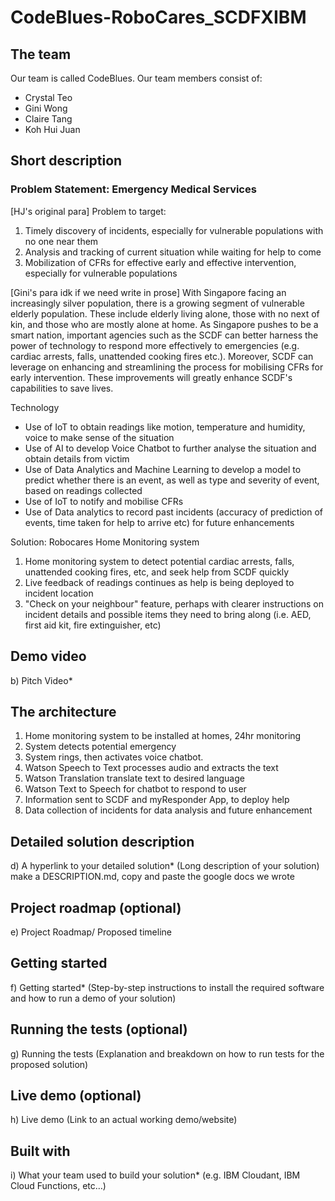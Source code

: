 # CodeBlues-RoboCares_SCDFXIBM

## The team
Our team is called CodeBlues.
Our team members consist of:
- Crystal Teo
- Gini Wong 
- Claire Tang
- Koh Hui Juan

## Short description
### Problem Statement: Emergency Medical Services
[HJ's original para] Problem to target:
1. Timely discovery of incidents, especially for vulnerable populations with no one near them
2. Analysis and tracking of current situation while waiting for help to come
3. Mobilization of CFRs for effective early and effective intervention, especially for vulnerable populations

[Gini's para idk if we need write in prose]
With Singapore facing an increasingly silver population, there is a growing segment of vulnerable elderly population. These include elderly living alone, those with no next of kin, and those who are mostly alone at home. As Singapore pushes to be a smart nation, important agencies such as the SCDF can better harness the power of technology to respond more effectively to emergencies (e.g. cardiac arrests, falls, unattended cooking fires etc.). Moreover, SCDF can leverage on enhancing and streamlining the process for mobilising CFRs for early intervention. These improvements will greatly enhance SCDF's capabilities to save lives.    


Technology
- Use of IoT to obtain readings like motion, temperature and humidity, voice to make sense of the situation
- Use of AI to develop Voice Chatbot to further analyse the situation and obtain details from victim
- Use of Data Analytics and Machine Learning to develop a model to predict whether there is an event, as well as type and severity of event, based on readings collected
- Use of IoT to notify and mobilise CFRs
- Use of Data analytics to record past incidents (accuracy of prediction of events, time taken for help to arrive etc) for future enhancements

Solution: Robocares Home Monitoring system
1. Home monitoring system to detect potential cardiac arrests, falls, unattended cooking fires, etc, and seek help from SCDF quickly
2. Live feedback of readings continues as help is being deployed to incident location
3. "Check on your neighbour" feature, perhaps with clearer instructions on incident details and possible items they need to bring along (i.e. AED, first aid kit, fire extinguisher, etc)

## Demo video
b) Pitch Video*

## The architecture
1. Home monitoring system to be installed at homes, 24hr monitoring
2. System detects potential emergency
3. System rings, then activates voice chatbot.
4. Watson Speech to Text processes audio and extracts the text
5. Watson Translation translate text to desired language
6. Watson Text to Speech for chatbot to respond to user
7. Information sent to SCDF and myResponder App, to deploy help
8. Data collection of incidents for data analysis and future enhancement

## Detailed solution description
d) A hyperlink to your detailed solution* (Long description of your solution)
make a DESCRIPTION.md, copy and paste the google docs we wrote

## Project roadmap (optional)
e) Project Roadmap/ Proposed timeline

## Getting started
f) Getting started* (Step-by-step instructions to install the required software and how
to run a demo of your solution)

## Running the tests (optional)
g) Running the tests (Explanation and breakdown on how to run tests for the proposed
solution) 

## Live demo (optional)
h) Live demo (Link to an actual working demo/website)

## Built with
i) What your team used to build your solution* (e.g. IBM Cloudant, IBM Cloud Functions, etc…)

